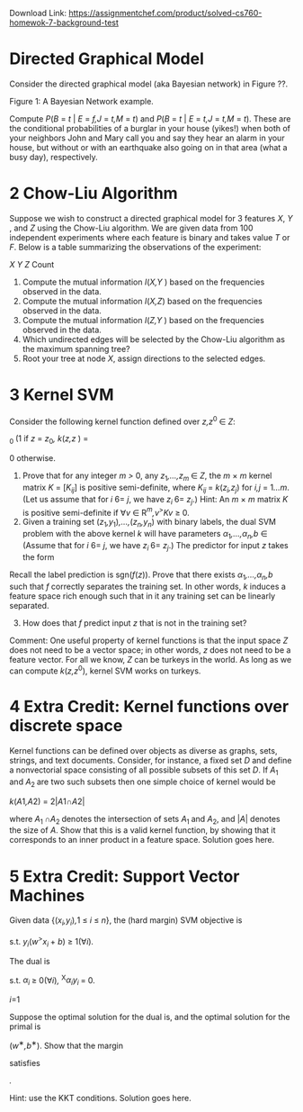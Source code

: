 Download Link: https://assignmentchef.com/product/solved-cs760-homewok-7-background-test
<br>
<h1>Directed Graphical Model</h1>

Consider the directed graphical model (aka Bayesian network) in Figure ??.

Figure 1: A Bayesian Network example.

Compute <em>P</em>(<em>B </em>= <em>t </em>| <em>E </em>= <em>f,J </em>= <em>t,M </em>= <em>t</em>) and <em>P</em>(<em>B </em>= <em>t </em>| <em>E </em>= <em>t,J </em>= <em>t,M </em>= <em>t</em>). These are the conditional probabilities of a burglar in your house (yikes!) when both of your neighbors John and Mary call you and say they hear an alarm in your house, but without or with an earthquake also going on in that area (what a busy day), respectively.

<h1>2          Chow-Liu Algorithm</h1>

Suppose we wish to construct a directed graphical model for 3 features <em>X</em>, <em>Y </em>, and <em>Z </em>using the Chow-Liu algorithm. We are given data from 100 independent experiments where each feature is binary and takes value <em>T </em>or <em>F</em>. Below is a table summarizing the observations of the experiment:

<em>X      Y       Z      </em>Count

<ol>

 <li>Compute the mutual information <em>I</em>(<em>X,Y </em>) based on the frequencies observed in the data.</li>

 <li>Compute the mutual information <em>I</em>(<em>X,Z</em>) based on the frequencies observed in the data.</li>

 <li>Compute the mutual information <em>I</em>(<em>Z,Y </em>) based on the frequencies observed in the data.</li>

 <li>Which undirected edges will be selected by the Chow-Liu algorithm as the maximum spanning tree?</li>

 <li>Root your tree at node <em>X</em>, assign directions to the selected edges.</li>

</ol>

<h1>3          Kernel SVM</h1>

Consider the following kernel function defined over <em>z,z</em><sup>0 </sup>∈ <em>Z</em>:

<sub>0 </sub>(1    if <em>z </em>= <em>z</em><sub>0</sub><em>, k</em>(<em>z,z </em>) =

0     otherwise.

<ol>

 <li>Prove that for any integer <em>m &gt; </em>0, any <em>z</em><sub>1</sub><em>,…,z<sub>m </sub></em>∈ <em>Z</em>, the <em>m </em>× <em>m </em>kernel matrix <em>K </em>= [<em>K<sub>ij</sub></em>] is positive semi-definite, where <em>K<sub>ij </sub></em>= <em>k</em>(<em>z<sub>i</sub>,z<sub>j</sub></em>) for <em>i,j </em>= 1<em>…m</em>. (Let us assume that for <em>i </em>6= <em>j</em>, we have <em>z<sub>i </sub></em>6= <em>z<sub>j</sub></em>.) Hint: An <em>m </em>× <em>m </em>matrix <em>K </em>is positive semi-definite if ∀<em>v </em>∈ R<em><sup>m</sup></em><em>,v</em><sup>&gt;</sup><em>Kv </em>≥ 0.</li>

 <li>Given a training set (<em>z</em><sub>1</sub><em>,y</em><sub>1</sub>)<em>,…,</em>(<em>z<sub>n</sub>,y<sub>n</sub></em>) with binary labels, the dual SVM problem with the above kernel <em>k </em>will have parameters <em>α</em><sub>1</sub><em>,…,α<sub>n</sub>,b </em>∈ (Assume that for <em>i </em>6= <em>j</em>, we have <em>z<sub>i </sub></em>6= <em>z<sub>j</sub></em>.) The predictor for input <em>z </em>takes the form</li>

</ol>

Recall the label prediction is sgn(<em>f</em>(<em>z</em>)). Prove that there exists <em>α</em><sub>1</sub><em>,…,α<sub>n</sub>,b </em>such that <em>f </em>correctly separates the training set. In other words, <em>k </em>induces a feature space rich enough such that in it any training set can be linearly separated.

<ol start="3">

 <li>How does that <em>f </em>predict input <em>z </em>that is not in the training set?</li>

</ol>

Comment: One useful property of kernel functions is that the input space <em>Z </em>does not need to be a vector space; in other words, <em>z </em>does not need to be a feature vector. For all we know, <em>Z </em>can be turkeys in the world. As long as we can compute <em>k</em>(<em>z,z</em><sup>0</sup>), kernel SVM works on turkeys.

<h1>4          Extra Credit: Kernel functions over discrete space</h1>

Kernel functions can be defined over objects as diverse as graphs, sets, strings, and text documents. Consider, for instance, a fixed set <em>D </em>and define a nonvectorial space consisting of all possible subsets of this set <em>D</em>. If <em>A</em><sub>1 </sub>and <em>A</em><sub>2 </sub>are two such subsets then one simple choice of kernel would be

<em>k</em>(<em>A</em>1<em>,A</em>2) = 2|<em>A</em>1∩<em>A</em>2|

where <em>A</em><sub>1 </sub>∩<em>A</em><sub>2 </sub>denotes the intersection of sets <em>A</em><sub>1 </sub>and <em>A</em><sub>2</sub>, and |<em>A</em>| denotes the size of <em>A</em>. Show that this is a valid kernel function, by showing that it corresponds to an inner product in a feature space. Solution goes here.

<h1>5          Extra Credit: Support Vector Machines</h1>

Given data {(<em>x<sub>i</sub>,y<sub>i</sub></em>)<em>,</em>1 ≤ <em>i </em>≤ <em>n</em>}, the (hard margin) SVM objective is

s.t. <em>y<sub>i</sub></em>(<em>w</em><sup>&gt;</sup><em>x<sub>i </sub></em>+ <em>b</em>) ≥ 1(∀<em>i</em>)<em>.</em>

The dual is

s.t. <em>α<sub>i </sub></em>≥ 0(∀<em>i</em>)<em>, </em><sup>X</sup><em>α<sub>i</sub>y<sub>i </sub></em>= 0<em>.</em>

<em>i</em>=1

Suppose the optimal solution for the dual is, and the optimal solution for the primal is

(<em>w</em><sup>∗</sup><em>,b</em><sup>∗</sup>). Show that the margin

satisfies

<em>.</em>

Hint: use the KKT conditions. Solution goes here.